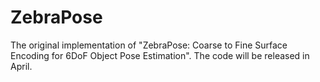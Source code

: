# ZebraPose
The original implementation of "ZebraPose: Coarse to Fine Surface Encoding for 6DoF Object Pose Estimation". The code will be released in April.
